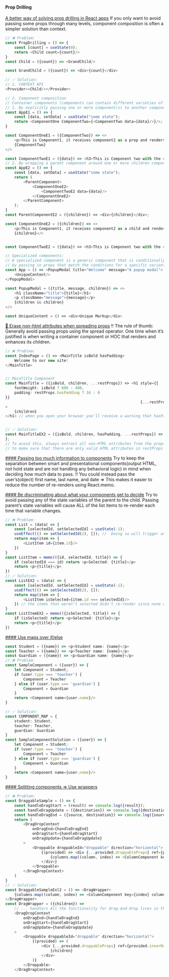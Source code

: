 #### Prop Drilling

[A better way of solving prop drilling in React apps](https://blog.logrocket.com/solving-prop-drilling-react-apps/)
If you only want to avoid passing some props through many levels, component composition is often a simpler solution than
context.

```typescript jsx
// ❌ Problem:
const PropDrilling = () => {
    const [count] = useState(0);
    return <Child count={count}/>
}
const Child = ({count}) => <GrandChild/>

const GrandChild = ({count}) => <div>{count}</div>

// ✅ Solution:
// 1. CONTEXT API
<Provider><Child/></Provider>

// 2. Component composition
// Container components (components can contain different varieties of properties, including `other components`):
// 1. By explicitly passing one or more component(s) to another component as that component’s prop
const AppE1 = () => {
    const [data, setData] = useState("some state");
    return <ComponentOne ComponentTwo={<ComponentTwo data={data}/>}/>;
}

const ComponentOneE1 = ({ComponentTwo}) => <>
    <p>This is Component1, it receives component2 as a prop and renders it</p>
    {ComponentTwo}
</>

const ComponentTwoE1 = ({data}) => <h3>This is Component two with the received state {data}</h3>;
// 2. By wrapping a parent component around one or more children component(s)
const AppE2 = () => {
    const [data, setData] = useState("some state");
    return (
        <ParentComponent>
            <ComponentOneE2>
                <ComponentTwoE2 data={data}/>
            </ComponentOneE2>
        </ParentComponent>
    );
}
const ParentComponentE2 = ({children}) => <div>{children}</div>;

const ComponentOneE2 = ({children}) => <>
    <p>This is Component1, it receives component2 as a child and renders it</p>
    {children}</>


const ComponentTwoE2 = ({data}) => <h3>This is Component two with the received {data}</h3>

// Specialized components:
// A specialized component is a generic component that is conditionally created to render specialized variants of itself 
// by passing in props that match the conditions for a specific variant.
const App = () => <PopupModal title="Welcome" message="A popup modal">
    <UniqueContent/>
</PopupModal>

const PopupModal = ({title, message, children}) => <>
    <h1 className="title">{title}</h1>
    <p className="message">{message}</p>
    {children && children}
</>

const UniqueContent = () => <div>Unique Markup</div>

```

[🧹 Erase non-html attributes when spreading props](https://www.freecodecamp.org/news/best-practices-for-react/#-erase-non-html-attributes-when-spreading-props)
!! The rule of thumb: Generally avoid passing props using the spread operator. One time when it’s justified is when
writing a container component or HOC that renders and enhances its children.

```typescript jsx
// ❌ Problem:
const IndexPage = () => <MainTitle isBold hasPadding>
    Welcome to our new site!
</MainTitle>


// MainTitle Component
const MainTitle = ({isBold, children, ...restProps}) => <h1 style={{
    fontWeight: isBold ? 600 : 400,
    padding: restProps.hasPadding ? 16 : 0
}}
                                                            {...restProps}
>
    {children}
</h1> // when you open your browser you'll receive a warning that hasPadding is a non-HTML attribute you're trying to apply on the h1 tag. 


// ✅ Solution:
const MainTitleEX2 = ({isBold, children, hasPadding, ...restProps}) => {...
};
// To avoid this, always extract all non-HTML attributes from the props first, 
// to make sure that there are only valid HTML attributes in restProps that you're spreading onto a JSX element.
```

[#### Passing too much information to components](https://itnext.io/react-antipatterns-to-avoid-350929bdebf0#cef4)
Try to keep the separation between smart and presentational components(output HTML, not hold state and are not handling
any behavioral logic) in mind when deciding how much data to pass.
!! You could instead pass the user’s(object) first name, last name, and date => This makes it easier to reduce the
number of re-renders using React.memo.

[#### Be discriminating about what your components get to decide](https://itnext.io/react-performance-how-to-avoid-redundant-re-renders-6a33618d92a3#35cf)
Try to avoid passing any of the state variables of the parent to the child. Passing parent’s state variables will cause
ALL of the list items to re-render each time that variable changes.

```typescript jsx
// ❌ Problem:
const List = (data) => {
    const [selectedId, setSelectedId] = useState(-1);
    useEffect(() => setSelectedId(2), []); //  Doing so will trigger another re-render of the parent component after the initial render.
    return map(item => {
        <ListItem id={item.id}/>
    })
}
const ListItem = memo(({id, selectedId, title}) => {
    if (selectedId === id) return <p>Selected: {title}</p>
    return <p>{title}</p>
})
// ✅ Solution:
const ListEX2 = (data) => {
    const [selectedId, setSelectedId] = useState(-1);
    useEffect(() => setSelectedId(2), []);
    return map(item => {
        <ListItem isSelected={item.id === selectedId}/>
    }) // the items that weren't selected didn't re-render since none of their props changed.
}
const ListItemEX2 = memo(({isSelected, title}) => {
    if (isSelected) return <p>Selected: {title}</p>
    return <p>{title}</p>
})
```

[#### Use maps over if/else](https://isamatov.com/simple-tips-for-writing-clean-react-components/#use-maps-over-ifelse)

```typescript jsx
const Student = ({name}) => <p>Student name: {name}</p>
const Teacher = ({name}) => <p>Teacher name: {name}</p>
const Guardian = ({name}) => <p>Guardian name: {name}</p>
// ❌ Problem:
const SampleComponent = ({user}) => {
    let Component = Student;
    if (user.type === 'teacher') {
        Component = Teacher
    } else if (user.type === 'guardian') {
        Component = Guardian
    }
    return <Component name={user.name}/>
}

// ✅ Solution:
const COMPONENT_MAP = {
    student: Student,
    teacher: Teacher,
    guardian: Guardian
}
const SampleComponentSolution = ({user}) => {
    let Component = Student;
    if (user.type === 'teacher') {
        Component = Teacher
    } else if (user.type === 'guardian') {
        Component = Guardian
    }
    return <Component name={user.name}/>
}
```

[#### Splitting components => Use wrappers](https://isamatov.com/simple-tips-for-writing-clean-react-components/#splitting-components)

```typescript jsx
// ❌ Problem:
const DraggableSample = () => {
    const handleDragStart = (result) => console.log({result});
    const handleDragUpdate = ({destination}) => console.log({destination});
    const handleDragEnd = ({source, destination}) => console.log({source, destination});
    return (
        <DragDropContext
            onDragEnd={handleDragEnd}
            onDragStart={handleDragStart}
            onDragUpdate={handleDragUpdate}
        >
            <Droppable droppableId="droppable" direction="horizontal">
                {(provided) => <div {...provided.droppableProps} ref={provided.innerRef}>
                    {columns.map((column, index) => <ColumnComponent key={index} column={column}/>)}
                </div>}
            </Droppable>
        </DragDropContext>
    )
}
// ✅ Solution:
const DraggableSampleExl2 = () => <DragWrapper>
    {columns.map((column, index) => <ColumnComponent key={index} column={column}/>)}
</DragWrapper>
const DragWrapper = ({children}) =>
    // ... handlers All the functionality for drag-and-drop lives in the wrapper and is much easier to reason about.
    <DragDropContext
        onDragEnd={handleDragEnd}
        onDragStart={handleDragStart}
        onDragUpdate={handleDragUpdate}
    >
        <Droppable droppableId="droppable" direction="horizontal">
            {(provided) => (
                <div {...provided.droppableProps} ref={provided.innerRef}>
                    {children}
                </div>
            )}
        </Droppable>
    </DragDropContext>
```